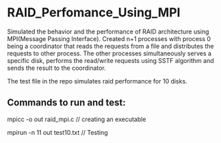 # RAID_Perfomance_Using_MPI

Simulated the behavior and the performance of RAID architecture using MPI(Message Passing Interface).  Created n+1 processes with process 0 being a coordinator that reads the requests from a file and distributes the requests to other process. The other processes simultaneously serves a specific disk, performs the read/write requests using SSTF algorithm and sends the result to the coordinator.

The test file in the repo simulates raid performance for 10 disks.

## Commands to run and test:
mpicc -o out raid_mpi.c // creating an executable

mpirun -n 11 out test10.txt // Testing 
